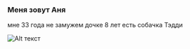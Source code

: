 ### Меня зовут Аня
мне 33 года
не замужем
дочке 8 лет
есть собачка Тэдди

![ Alt текст](C:\Users\User\Desktop\Image)